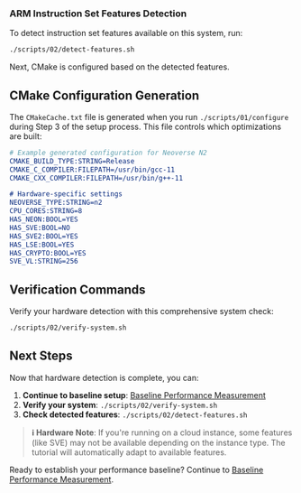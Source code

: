 

### ARM Instruction Set Features Detection

To detect instruction set features available on this system, run: 
```bash
./scripts/02/detect-features.sh
```
Next, CMake is configured based on the detected features. 

## CMake Configuration Generation

The `CMakeCache.txt` file is generated when you run `./scripts/01/configure` during Step 3 of the setup process. This file controls which optimizations are built:

```cmake
# Example generated configuration for Neoverse N2
CMAKE_BUILD_TYPE:STRING=Release
CMAKE_C_COMPILER:FILEPATH=/usr/bin/gcc-11
CMAKE_CXX_COMPILER:FILEPATH=/usr/bin/g++-11

# Hardware-specific settings
NEOVERSE_TYPE:STRING=n2
CPU_CORES:STRING=8
HAS_NEON:BOOL=YES
HAS_SVE:BOOL=NO
HAS_SVE2:BOOL=YES
HAS_LSE:BOOL=YES
HAS_CRYPTO:BOOL=YES
SVE_VL:STRING=256
```


## Verification Commands

Verify your hardware detection with this comprehensive system check:

```bash
./scripts/02/verify-system.sh
```

## Next Steps

Now that hardware detection is complete, you can:

1. **Continue to baseline setup**: [Baseline Performance Measurement](./03-baseline.md)
2. **Verify your system**: `./scripts/02/verify-system.sh`
3. **Check detected features**: `./scripts/02/detect-features.sh`

> **ℹ️ Hardware Note**: If you're running on a cloud instance, some features (like SVE) may not be available depending on the instance type. The tutorial will automatically adapt to available features.

Ready to establish your performance baseline? Continue to [Baseline Performance Measurement](./03-baseline.md).

[//]: # (| Processor | Pre-defined Compiler Flags                                          | `-march` Description | `-mtune` Description |)

[//]: # (|-----------|---------------------------------------------------------------------|-------------------------------|-----------------------|)

[//]: # (| **Neoverse N1** | `-march=armv8.2-a+fp16+rcpc+dotprod+crypto`<br>`-mtune=neoverse-n1` | **armv8.2-a**: Baseline ISA with FP16 and atomics enhancements.<br>**+fp16**: Native half-precision floating point ops.<br>**+rcpc**: RCpc atomics for efficient multithreaded memory ordering.<br>**+dotprod**: Dot product instructions for ML/DSP acceleration.<br>**+crypto**: Hardware AES/SHA crypto acceleration. | Tunes instruction scheduling, cache usage, and pipelines for **Neoverse N1**, optimized for cloud/server workloads. |)

[//]: # (| **Neoverse N2** | `-march=armv9-a+sve2+bf16+i8mm`<br>`-mtune=neoverse-n2`             | **armv9-a**: ARMv9 baseline with security and vector upgrades.<br>**+sve2**: Scalable Vector Extension 2, advanced variable-length SIMD.<br>**+bf16**: Brain Floating Point 16 support for AI workloads.<br>**+i8mm**: Int8 matrix multiplication instructions for quantized ML. | Optimizes for **Neoverse N2**, balancing high single-thread performance and power efficiency in cloud compute. |)

[//]: # (| **Neoverse V1** | `-march=armv8.4-a+sve+bf16+i8mm`<br>`-mtune=neoverse-v1`            | **armv8.4-a**: Baseline ISA with stronger memory model and new atomics.<br>**+sve**: First-gen Scalable Vector Extension for variable-length SIMD.<br>**+bf16**: Bfloat16 arithmetic for AI training/inference.<br>**+i8mm**: Int8 matrix multiplication for ML acceleration. | Tunes code generation for **Neoverse V1**, focusing on HPC and vector-heavy workloads with wide SVE pipelines. |)

[//]: # (| **Neoverse V2** | `-march=armv9-a+sve2+bf16+i8mm`<br>`-mtune=neoverse-v2`             | **armv9-a**: Successor to ARMv8 with enhanced security and vector ISA.<br>**+sve2**: Next-gen scalable SIMD for cloud/HPC/AI.<br>**+bf16**: Bfloat16 arithmetic.<br>**+i8mm**: Int8 matrix multiplication. | Optimizes scheduling and code layout for **Neoverse V2**, combining HPC-class SVE2 with cloud-friendly efficiency. |)

[//]: # (If you are brave enough to read that table, you'll see a lot of new vocabulary like SIMD, SVE, and SVE2. You will learn more about them as we proceed in the tutorial, but don't worry about knowing or memorizing those yet.)